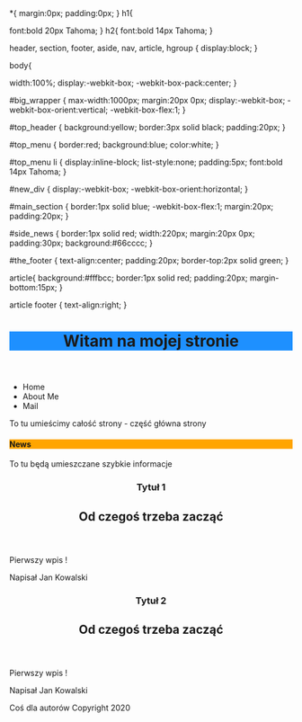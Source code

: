 

<html lang="pl">

<head>
<meta charset="utf-8"/>
<title>StronaInternetowa</title>
<link rel="stylesheet" href="main.css">
</head>
*{
margin:0px;
padding:0px;
}
h1{

font:bold 20px Tahoma;
}
h2{
font:bold 14px Tahoma;
}

header, section, footer, aside, nav, article, hgroup
{
display:block;
}

body{

width:100%;
display:-webkit-box;
-webkit-box-pack:center;
}

#big_wrapper
{
max-width:1000px;
margin:20px 0px;
display:-webkit-box;
-webkit-box-orient:vertical;
-webkit-box-flex:1;
}

#top_header
{
background:yellow;
border:3px solid black;
padding:20px;
}

#top_menu
{
border:red;
background:blue;
color:white;
}

#top_menu li
{
display:inline-block;
list-style:none;
padding:5px;
font:bold 14px Tahoma;
}

#new_div
{
display:-webkit-box;
-webkit-box-orient:horizontal;
}


#main_section
{
border:1px solid blue;
-webkit-box-flex:1;
margin:20px;
padding:20px;
}

#side_news
{
border:1px solid red;
width:220px;
margin:20px 0px;
padding:30px;
background:#66cccc;
}

#the_footer
{
text-align:center;
padding:20px;
border-top:2px solid green;
}

article{
background:#fffbcc;
border:1px solid red;
padding:20px;
margin-bottom:15px;
}

article footer
{
text-align:right;
}

<body>
<header>
  <h1 style="background-color:DodgerBlue;">Witam na mojej stronie</h1>
</header>

<nav>
<ul>
<li> Home</li>
<li> About Me</li>
<li> Mail</li>
</ul>
</nav>

<section>
To tu umieścimy całość strony - część główna strony
</section>

<aside>
<h4 style="background-color:Orange;">News</h4>
To tu będą umieszczane szybkie informacje
</aside>

<section id="main_section">

<article>
<header>
<hgroup>
<h1>Tytuł 1</h1>
<h2>Od czegoś trzeba zacząć</h2>
</hgroup>
</header>
<p>Pierwszy wpis !</p>
<footer>
<p> Napisał Jan Kowalski </p>
</footer>
</article>

<article>
<header>
<hgroup>
<h1>Tytuł 2</h1>
<h2>Od czegoś trzeba zacząć</h2>
</hgroup>
</header>
<p>Pierwszy wpis !</p>
<footer>
<p> Napisał Jan Kowalski </p>
</footer>
</article>


<footer>
Coś dla autorów
Copyright 2020
</footer>

</body>

</html>
